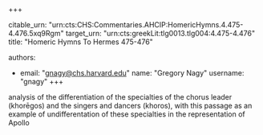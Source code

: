+++


citable_urn: "urn:cts:CHS:Commentaries.AHCIP:HomericHymns.4.475-4.476.5xq9Rgm"
target_urn: "urn:cts:greekLit:tlg0013.tlg004:4.475-4.476"
title: "Homeric Hymns To Hermes 475-476"

authors:
- email: "gnagy@chs.harvard.edu"
  name: "Gregory Nagy"
  username: "gnagy"
+++

<p>analysis of the differentiation of the specialties of the chorus leader (khorēgos) and the singers and dancers (khoros), with this passage as an example of undifferentation of these specialties in the representation of Apollo</p>